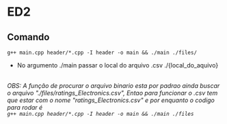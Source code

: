 # ED2
## Comando
`g++ main.cpp header/*.cpp -I header -o main && ./main ./files/`<br>
- No argumento ./main passar o local do arquivo .csv ./{local_do_aquivo}<br><br>

*OBS: A função de procurar o arquivo binario esta por padrao ainda buscar o arquivo "./files/ratings_Electronics.csv", Entao para funcionar o .csv tem que estar com o nome "ratings_Electronics.csv" e por enquanto o codigo para rodar é <br>
`g++ main.cpp header/*.cpp -I header -o main && ./main ./files`*
